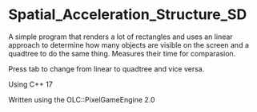 # Spatial_Acceleration_Structure_SD

A simple program that renders a lot of rectangles and uses an linear approach to determine how many objects are visible on the screen and a quadtree to do the same thing. Measures their time for comparasion. 

Press tab to change from linear to quadtree and vice versa.

Using C++ 17

Written using the OLC::PixelGameEngine 2.0

